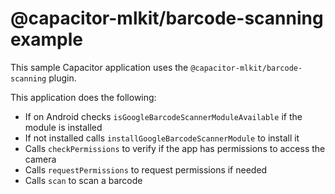 # @capacitor-mlkit/barcode-scanning example

This sample Capacitor application uses the `@capacitor-mlkit/barcode-scanning` plugin.

This application does the following:
- If on Android checks `isGoogleBarcodeScannerModuleAvailable` if the module is installed
- If not installed calls `installGoogleBarcodeScannerModule` to install it
- Calls `checkPermissions` to verify if the app has permissions to access the camera
- Calls `requestPermissions` to request permissions if needed
- Calls `scan` to scan a barcode